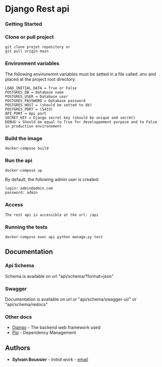 # Django Rest api

### Getting Started

### Clone or pull project
```
git clone projet repository or
git pull origin main
```
### Environment variables
The following environemnt variables must be setted in a file called .env and placed at the project root directory: 
```
LOAD_INITIAL_DATA = True or False
POSTGRES_DB = Database name
POSTGRES_USER = Database user
POSTGRES_PASSWORD = Database password
POSTGRES_HOST = (should be setted to db)
POSTGRES_PORT = (5433)
API_PORT = Api port
SECRET_KEY = Django secret key (should be unique and secret)
DEBUG = Should be equal to True for developpement purpose and to False in production environement
```
### Build the image
```
docker-compose build
```
### Run the api
```
docker-compose up
```
By default, the following admin user is created:
```
login: admin@admin.com
password: admin
```
### Access
```
The rest api is accessible at the url: /api
```
### Running the tests
```
docker-compose exec api python manage.py test
```

## Documentation

### Api Schema

Schema is available on url "api/schema/?format=json"

### Swagger

Documentation is available on url or "api/schema/swagger-ui/" or "api/schema/redocs" 

### Other docs

* [Django](https://docs.djangoproject.com/) - The backend web framework used
* [Pip](https://pypi.org/project/pip/) - Dependency Management

## Authors

* **Sylvain Boussier** - *Initial work* - [email](sylvain.boussier@gmail.com)

